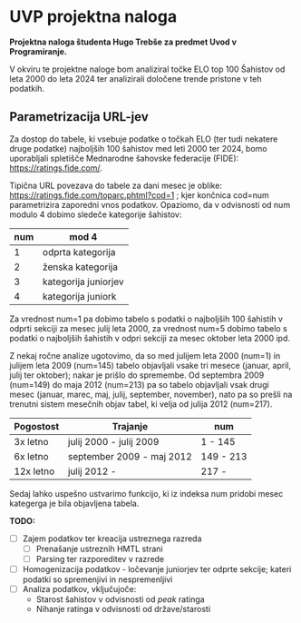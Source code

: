 # UVP projektna naloga
**Projektna naloga študenta Hugo Trebše za predmet Uvod v Programiranje.**

V okviru te projektne naloge bom analiziral točke ELO top 100 Šahistov od leta 2000 do leta 2024 ter analizirali določene trende pristone v teh podatkih.

## Parametrizacija URL-jev
Za dostop do tabele, ki vsebuje podatke o točkah ELO (ter tudi nekatere druge podatke) najboljših 100 šahistov med leti 2000 ter 2024, bomo uporabljali spletišče Mednarodne šahovske federacije (FIDE): https://ratings.fide.com/. 

Tipična URL povezava do tabele za dani mesec je oblike: https://ratings.fide.com/toparc.phtml?cod=1 ; kjer končnica cod=num parametrizira zaporedni vnos podatkov. Opaziomo, da v odvisnosti od num modulo 4 dobimo sledeče kategorije šahistov:

|   num    |  mod 4  |
| -------- | ------- |
|    1     | odprta kategorija   |
|    2     | ženska kategorija     |
|    3     | kategorija juniorjev   |
|    4     | kategorija juniork |

Za vrednost num=1 pa dobimo tabelo s podatki o najboljših 100 šahistih v odprti sekciji za mesec julij leta 2000, za vrednost num=5 dobimo tabelo s podatki o najboljših šahistih v odpri sekciji za mesec oktober leta 2000 ipd.

Z nekaj ročne analize ugotovimo, da so med julijem leta 2000 (num=1) in julijem leta 2009 (num=145) tabelo objavljali vsake tri mesece (januar, april, julij ter oktober); nakar je prišlo do spremembe. Od septembra 2009 (num=149) do maja 2012 (num=213) pa so tabelo objavljali vsak drugi mesec (januar, marec, maj, julij, september, november), nato pa so prešli na trenutni sistem mesečnih objav tabel, ki velja od julija 2012 (num=217).

|   Pogostost    |  Trajanje  | num |
| -------- | ------- | --------- |
|    3x letno     |  julij 2000 - julij 2009  | 1 - 145 |
|    6x letno     | september 2009 - maj 2012 | 149 - 213|
|    12x letno    | julij 2012 - | 217  - |

Sedaj lahko uspešno ustvarimo funkcijo, ki iz indeksa num pridobi mesec kategerga je bila objavljena tabela.

**TODO:**
- [ ] Zajem podatkov ter kreacija ustreznega razreda
    - [ ] Prenašanje ustreznih HMTL strani
    - [ ] Parsing ter razporeditev v razrede
- [ ] Homogenizacija podatkov - ločevanje juniorjev ter odprte sekcije; kateri podatki so spremenjivi in nespremenljivi
- [ ] Analiza podatkov, vključujoče:
  - Starost šahistov v odvisnosti od *peak* ratinga
  - Nihanje ratinga v odvisnosti od države/starosti
